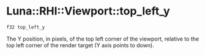 # Luna::RHI::Viewport::top_left_y

```c++
f32 top_left_y
```

The Y position, in pixels, of the top left corner of the viewport, relative to the top left corner of the render target (Y axis points to down). 

